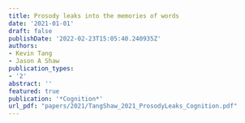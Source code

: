 ```yaml
---
title: Prosody leaks into the memories of words
date: '2021-01-01'
draft: false
publishDate: '2022-02-23T15:05:40.240935Z'
authors:
- Kevin Tang
- Jason A Shaw
publication_types:
- '2'
abstract: ''
featured: true
publication: '*Cognition*'
url_pdf: "papers/2021/TangShaw_2021_ProsodyLeaks_Cognition.pdf"
---
```


